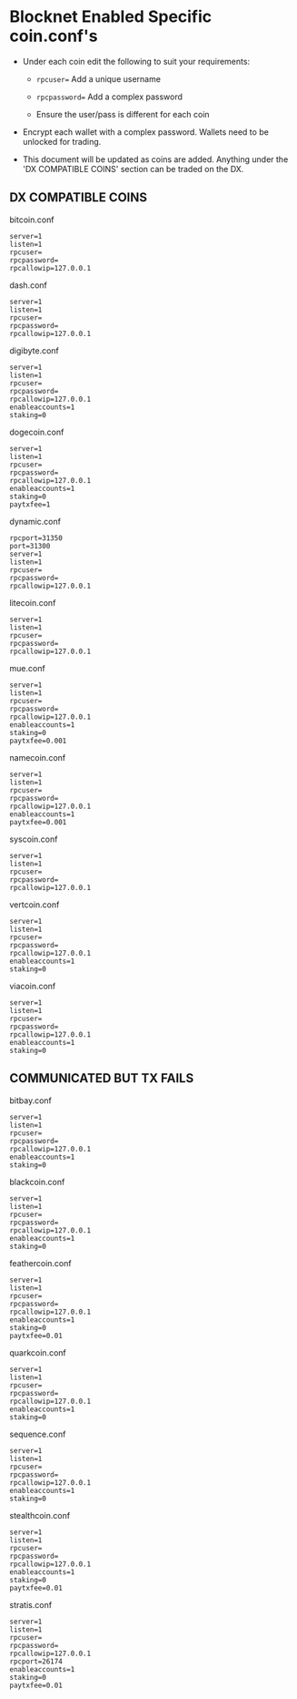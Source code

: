 # Blocknet Enabled Specific coin.conf's

* Under each coin edit the following to suit your requirements:

  * ```rpcuser=``` Add a unique username
  * ```rpcpassword=``` Add a complex password
  
  * Ensure the user/pass is different for each coin
  
* Encrypt each wallet with a complex password. Wallets need to be unlocked for trading.

* This document will be updated as coins are added. Anything under the 'DX COMPATIBLE COINS' section can be traded on the DX.


## DX COMPATIBLE COINS
bitcoin.conf
```
server=1
listen=1
rpcuser=
rpcpassword=
rpcallowip=127.0.0.1
```

dash.conf
```
server=1
listen=1
rpcuser=
rpcpassword=
rpcallowip=127.0.0.1
```

digibyte.conf
```
server=1
listen=1
rpcuser=
rpcpassword=
rpcallowip=127.0.0.1
enableaccounts=1
staking=0
```

dogecoin.conf
```
server=1
listen=1
rpcuser=
rpcpassword=
rpcallowip=127.0.0.1
enableaccounts=1
staking=0
paytxfee=1
```

dynamic.conf
```
rpcport=31350
port=31300
server=1
listen=1
rpcuser=
rpcpassword=
rpcallowip=127.0.0.1
```

litecoin.conf
```
server=1
listen=1
rpcuser=
rpcpassword=
rpcallowip=127.0.0.1
```

mue.conf
```
server=1
listen=1
rpcuser=
rpcpassword=
rpcallowip=127.0.0.1
enableaccounts=1
staking=0
paytxfee=0.001
```

namecoin.conf
```
server=1
listen=1
rpcuser=
rpcpassword=
rpcallowip=127.0.0.1
enableaccounts=1
paytxfee=0.001
```

syscoin.conf
```
server=1
listen=1
rpcuser=
rpcpassword=
rpcallowip=127.0.0.1
```

vertcoin.conf
```
server=1
listen=1
rpcuser=
rpcpassword=
rpcallowip=127.0.0.1
enableaccounts=1
staking=0
```

viacoin.conf
```
server=1
listen=1
rpcuser=
rpcpassword=
rpcallowip=127.0.0.1
enableaccounts=1
staking=0
```


## COMMUNICATED BUT TX FAILS
bitbay.conf
```
server=1
listen=1
rpcuser=
rpcpassword=
rpcallowip=127.0.0.1
enableaccounts=1
staking=0
```

blackcoin.conf
```
server=1
listen=1
rpcuser=
rpcpassword=
rpcallowip=127.0.0.1
enableaccounts=1
staking=0
```

feathercoin.conf
```
server=1
listen=1
rpcuser=
rpcpassword=
rpcallowip=127.0.0.1
enableaccounts=1
staking=0
paytxfee=0.01
```

quarkcoin.conf
```
server=1
listen=1
rpcuser=
rpcpassword=
rpcallowip=127.0.0.1
enableaccounts=1
staking=0
```

sequence.conf
```
server=1
listen=1
rpcuser=
rpcpassword=
rpcallowip=127.0.0.1
enableaccounts=1
staking=0
```

stealthcoin.conf
```
server=1
listen=1
rpcuser=
rpcpassword=
rpcallowip=127.0.0.1
enableaccounts=1
staking=0
paytxfee=0.01
```

stratis.conf
```
server=1
listen=1
rpcuser=
rpcpassword=
rpcallowip=127.0.0.1
rpcport=26174
enableaccounts=1
staking=0
paytxfee=0.01
```
